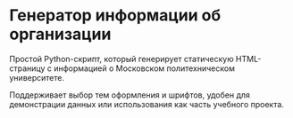 # Генератор информации об организации

Простой Python-скрипт, который генерирует статическую HTML-страницу с информацией о Московском политехническом университете. 
 
Поддерживает выбор тем оформления и шрифтов, удобен для демонстрации данных или использования как часть учебного проекта.

